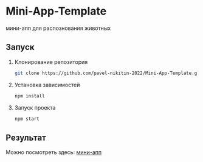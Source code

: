 # Mini-App-Template
мини-апп для распознования животных

## Запуск

1. Клонирование репозитория
   ```bash
   git clone https://github.com/pavel-nikitin-2022/Mini-App-Template.git
   ```
2. Установка зависимостей
   ```bash
   npm install
   ```
3. Запуск проекта
   ```bash
   npm start
   ```

## Результат

Можно посмотреть здесь: [мини-апп](https://vk.com/app51602088_521509297)
